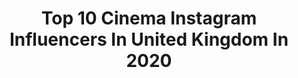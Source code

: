 ---
title: Top 10 Cinema Instagram Influencers In United Kingdom In 2020
description: >-
  Find top cinema Instagram influencers in United Kingdom in 2020. Most popular hashtags: #cinematography #weddingdress #ig.
platform: Instagram
hits: 328
text_top: Analyze the top-rated Instagram accounts on inBeat.
text_bottom: Our search engine has 328 Instagram influencers like this in United Kingdom for you to work with.
profiles:
  - username: "theweddingstoriesuk"
    fullname: >-
      The Wedding Stories
    bio: >-
      💍 Let Us Capture Your Love Story 📽 Luxury Wedding Cinema & Photos 💎 Awarded Filmmaker Of The Year 2018 💌 Info@theweddingstories.co.uk ☎️ +447379300330
    location: "United Kingdom"
    followers: 19948
    engagement: 1673
    commentsToLikes: 0.019477
    id: ck5zmfslcmhuw0i14ahgyp1l1
    verified: false
    hashtags: "#weddingdress, #mehndibride, #nikahsetup, #asianweddingcinematography"
  - username: "maxwilko"
    fullname: >-
      Max Willcocks
    bio: >-
      Athlete. • Producer • Consultant | RED owner | Outdoor adventure cinematographer & photographer The TrackHouse Studio •
    location: "United Kingdom"
    followers: 7910
    engagement: 422
    commentsToLikes: 0.083981
    id: ck5zx4hx57bv60i14r1vnbt57
    verified: false
    hashtags: "#explore, #marathontraining, #runlovers, #adventure"
  - username: "memoirz"
    fullname: >-
      Asian Wedding Photo & Cinema
    bio: >-
      International Asian Wedding Photo & Cinema +447581 194 523 info@memoirz.co.uk
    location: "United Kingdom"
    followers: 43248
    engagement: 548
    commentsToLikes: 0.010729
    id: ck0vuxi74mm270i19eofsk2rs
    verified: false
    hashtags: "#memoirzbride, #whenthebeatdrops, #throwbackthursday"
  - username: "dougelliottphoto"
    fullname: >-
      Douglas Elliott
    bio: >-
      Cinematic portrait & music photographer Brighton, UK
    location: "United Kingdom"
    followers: 11701
    engagement: 884
    commentsToLikes: 0.015016
    id: ck5cckdoshivn0i11jhnygx6d
    verified: false
    hashtags: "#stayathome, #blackouttuesday, #tbt"
  - username: "signaturemedia"
    fullname: >-
      Signature Media
    bio: >-
      Photography | Cinematography | Weddings | Music | Commercial getintouch@signaturemedialtd.co.uk +44 20 7965 7371 Please email any enquiries - No DM’s
    location: "United Kingdom"
    followers: 8591
    engagement: 866
    commentsToLikes: 0.016223
    id: ck0vzxk4sbdly0i19p4rwkxi9
    verified: false
    hashtags: "#bangladeshibride, #weddingphotography, #wedding, #allthingsbridal"
  - username: "danteslens"
    fullname: >-
      Harrison Dante | Photographer
    bio: >-
      Dante's World 🗺 📧 for bookings Owner of @dantesmodels Fashion Photographer / Cinematographer / Animator. Everything Aesthetically Pleasing.
    location: "United Kingdom"
    followers: 65461
    engagement: 343
    commentsToLikes: 0.050361
    id: ck5zpaqmpsbds0i1479fxxtol
    verified: false
    hashtags: "#editorialfashionshoots, #urbanphotography, #wethecreator, #2instagoodportraitlove"
  - username: "amirhaq"
    fullname: >-
      Amir Haq
    bio: >-
      Wedding Photography & Cinema United Kingdom +447852 389 242 info@amirhaq.com #amirhaq
    location: "United Kingdom"
    followers: 17217
    engagement: 449
    commentsToLikes: 0.016680
    id: ck5hlqb5jkno10i11yltv6dqk
    verified: false
    hashtags: ""
  - username: "davidwestphotography"
    fullname: >-
      Extra special wedding photos
    bio: >-
      Ranked: 🏆Top 10 in UK 🏆Top 50 in 🌎 🔥 Destination wedding photographer 🎥 Cinematic images Book now 2021. Website & more info ⬇️
    location: "United Kingdom"
    followers: 8681
    engagement: 289
    commentsToLikes: 0.039271
    id: ck5qaov4shib10i119a1os5zj
    verified: false
    hashtags: "#junebugweddings, #luxurywedding, #blacktiewedding, #rmw"
  - username: "cole__graham"
    fullname: >-
      cole graham
    bio: >-
      cinematographer | @murthaskouras 🇨🇦🇺🇸
    location: "United Kingdom"
    followers: 5841
    engagement: 1480
    commentsToLikes: 0.050743
    id: ck0u75znl3wp00i19keby5f25
    verified: false
    hashtags: "#cinematography, #theysawthesunfirst, #nyc, #alexalf"
  - username: "panos.mavrakis"
    fullname: >-
      Panos Mavrakis 📸
    bio: >-
      Photographer | Cinematographer
    location: "United Kingdom"
    followers: 16291
    engagement: 1002
    commentsToLikes: 0.036517
    id: ck0tz9qpepnhl0i19megcmwzp
    verified: false
    hashtags: "#team, #landscape, #feelgreece, #ig"
---